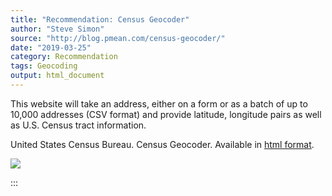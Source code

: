 ```yaml
---
title: "Recommendation: Census Geocoder"
author: "Steve Simon"
source: "http://blog.pmean.com/census-geocoder/"
date: "2019-03-25"
category: Recommendation
tags: Geocoding
output: html_document
---
```


This website will take an address, either on a form or as a batch of up
to 10,000 addresses (CSV format) and provide latitude, longitude pairs
as well as U.S. Census tract information.

<!---More--->

United States Census Bureau. Census Geocoder. Available in [html
format](https://www.census.gov/geo/maps-data/data/geocoder.html).

![](../../../images/census-geocoder01.png)


:::

